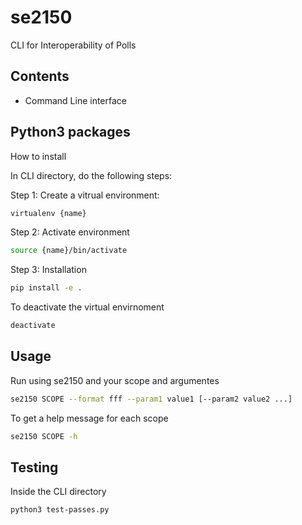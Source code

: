 # se2150

CLI for Interoperability of Polls

## Contents
- Command Line interface

## Python3 packages

How to install

In CLI directory, do the following steps:

Step 1: Create a vitrual environment:
```sh
virtualenv {name}
```
Step 2: Activate environment
```sh
source {name}/bin/activate 
```
Step 3: Installation
```sh
pip install -e .   
```
To deactivate the virtual envirnoment
```sh
deactivate
```


## Usage
Run using se2150 and your scope and argumentes
```sh
se2150 SCOPE --format fff --param1 value1 [--param2 value2 ...]
```
To get a help message for each scope
```sh
se2150 SCOPE -h
```

## Testing
Inside the CLI directory
```sh
python3 test-passes.py
```

